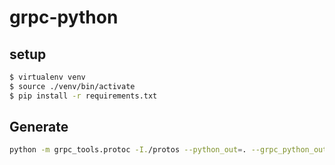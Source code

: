 # grpc-python

## setup

```bash
$ virtualenv venv
$ source ./venv/bin/activate
$ pip install -r requirements.txt
```

## Generate

```bash
python -m grpc_tools.protoc -I./protos --python_out=. --grpc_python_out=. ./protos/pingpong.proto
```
